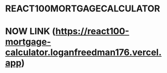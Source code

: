 # REACT100MORTGAGECALCULATOR
# NOW LINK (https://react100-mortgage-calculator.loganfreedman176.vercel.app)
